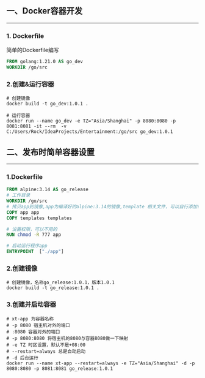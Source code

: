 ## 一、Docker容器开发

---

### 1. Dockerfile

简单的Dockerfile编写

```dockerfile
FROM golang:1.21.0 AS go_dev
WORKDIR /go/src
```

### 2.创建&运行容器

```shell
# 创建镜像
docker build -t go_dev:1.0.1 .

# 运行容器
docker run --name go_dev -e TZ="Asia/Shanghai" -p 8080:8080 -p 8081:8081 -it --rm  -v C:/Users/Rock/IdeaProjects/Entertainment:/go/src go_dev:1.0.1
```

## 二、发布时简单容器设置

---

###  1.Dockerfile
```dockerfile
FROM alpine:3.14 AS go_release
# 工作目录
WORKDIR /go/src
# 拷贝app到镜像,app为编译好的alpine:3.14的镜像,template 相关文件，可以自行添加或删除
COPY app app
COPY templates templates

# 设置权限，可以不用的
RUN chmod -R 777 app

# 启动运行程序app
ENTRYPOINT  ["./app"]

```

### 2.创建镜像
```shell
# 创建镜像，名称go_release:1.0.1，版本1.0.1
docker build -t go_release:1.0.1 .

```

### 3.创建并启动容器
```shell
# xt-app 为容器名称
# -p 8080 宿主机对外的端口
# :8080 容器对外的端口
# -p 8080:8080 将宿主机的8080与容器8080做一下映射
# -e TZ 时区设置，默认不是+08:00
# --restart=always 总是自动启动
# -d 后台运行
docker run --name xt-app --restart=always -e TZ="Asia/Shanghai" -d -p 8080:8080 -p 8081:8081 go_release:1.0.1

```